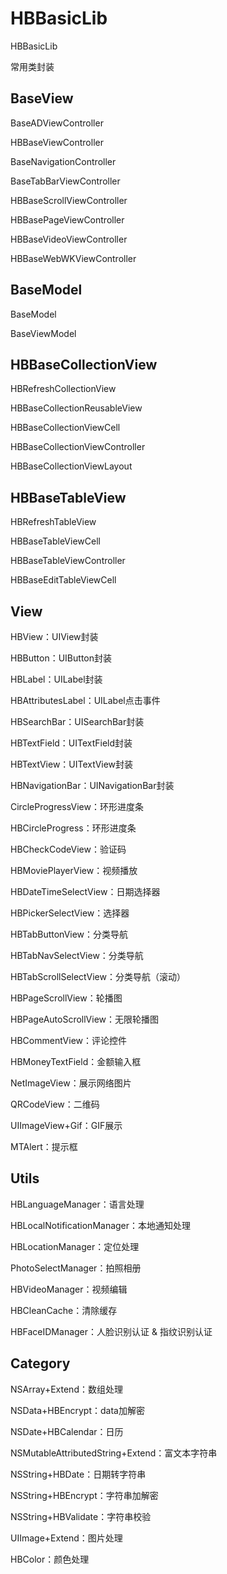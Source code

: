 # HBBasicLib

HBBasicLib

常用类封装

## BaseView

BaseADViewController

HBBaseViewController

BaseNavigationController

BaseTabBarViewController

HBBaseScrollViewController

HBBasePageViewController

HBBaseVideoViewController

HBBaseWebWKViewController

## BaseModel

BaseModel

BaseViewModel

## HBBaseCollectionView

HBRefreshCollectionView

HBBaseCollectionReusableView

HBBaseCollectionViewCell

HBBaseCollectionViewController

HBBaseCollectionViewLayout

## HBBaseTableView

HBRefreshTableView

HBBaseTableViewCell

HBBaseTableViewController

HBBaseEditTableViewCell

## View

HBView：UIView封装

HBButton：UIButton封装

HBLabel：UILabel封装

HBAttributesLabel：UILabel点击事件

HBSearchBar：UISearchBar封装

HBTextField：UITextField封装

HBTextView：UITextView封装

HBNavigationBar：UINavigationBar封装

CircleProgressView：环形进度条

HBCircleProgress：环形进度条

HBCheckCodeView：验证码

HBMoviePlayerView：视频播放

HBDateTimeSelectView：日期选择器

HBPickerSelectView：选择器

HBTabButtonView：分类导航

HBTabNavSelectView：分类导航

HBTabScrollSelectView：分类导航（滚动）

HBPageScrollView：轮播图

HBPageAutoScrollView：无限轮播图

HBCommentView：评论控件

HBMoneyTextField：金额输入框

NetImageView：展示网络图片

QRCodeView：二维码

UIImageView+Gif：GIF展示

MTAlert：提示框

## Utils

HBLanguageManager：语言处理

HBLocalNotificationManager：本地通知处理

HBLocationManager：定位处理

PhotoSelectManager：拍照相册

HBVideoManager：视频编辑

HBCleanCache：清除缓存

HBFaceIDManager：人脸识别认证 & 指纹识别认证

## Category

NSArray+Extend：数组处理

NSData+HBEncrypt：data加解密

NSDate+HBCalendar：日历

NSMutableAttributedString+Extend：富文本字符串

NSString+HBDate：日期转字符串

NSString+HBEncrypt：字符串加解密

NSString+HBValidate：字符串校验

UIImage+Extend：图片处理

HBColor：颜色处理

